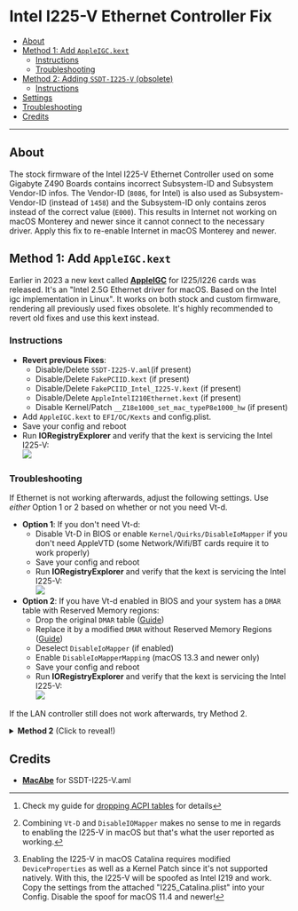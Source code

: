 # Intel I225-V Ethernet Controller Fix

- [About](#about)
- [Method 1: Add `AppleIGC.kext`](#method-1-add-appleigckext)
	- [Instructions](#instructions)
	- [Troubleshooting](#troubleshooting)
- [Method 2: Adding `SSDT-I225-V` (obsolete)](#method-2-adding-ssdt-i225-v-obsolete)
	- [Instructions](#instructions-1)
- [Settings](#settings)
- [Troubleshooting](#troubleshooting-1)
- [Credits](#credits)

---

## About
The stock firmware of the Intel I225-V Ethernet Controller used on some Gigabyte Z490 Boards contains incorrect Subsystem-ID and Subsystem Vendor-ID infos. The Vendor-ID (`8086`, for Intel) is also used as Subsystem-Vendor-ID (instead of `1458`) and the Subsystem-ID only contains zeros instead of the correct value (`E000`). This results in Internet not working on macOS Monterey and newer since it cannot connect to the necessary driver. Apply this fix to re-enable Internet in macOS Monterey and newer.

## Method 1: Add `AppleIGC.kext` 
Earlier in 2023 a new kext called [**AppleIGC**](https://github.com/SongXiaoXi/AppleIGC) for I225/I226 cards was released. It's an "Intel 2.5G Ethernet driver for macOS. Based on the Intel igc implementation in Linux". It works on both stock and custom firmware, rendering all previously used fixes obsolete. It's highly recommended to revert old fixes and use this kext instead.

### Instructions
- **Revert previous Fixes**:
	- Disable/Delete `SSDT-I225-V.aml`(if present) 
	- Disable/Delete `FakePCIID.kext` (if present)
	- Disable/Delete `FakePCIID_Intel_I225-V.kext` (if present)
	- Disable/Delete `AppleIntelI210Ethernet.kext` (if present)
	- Disable Kernel/Patch `__Z18e1000_set_mac_typeP8e1000_hw` (if present)
- Add `AppleIGC.kext` to `EFI/OC/Kexts` and config.plist.
- Save your config and reboot
- Run **IORegistryExplorer** and verify that the kext is servicing the Intel I225-V: <br> ![](https://user-images.githubusercontent.com/88431749/259463074-b1d3801b-c46d-4250-ac8b-8f5c666698fe.png)

### Troubleshooting
If Ethernet is not working afterwards, adjust the following settings. Use _either_ Option 1 or 2  based on whether or not you need Vt-d.

- **Option 1**: If you don't need Vt-d:
	- Disable Vt-D in BIOS or enable `Kernel/Quirks/DisableIoMapper` if you don't need AppleVTD (some Network/Wifi/BT cards require it to work properly)
	- Save your config and reboot
	- Run **IORegistryExplorer** and verify that the kext is servicing the Intel I225-V: <br> ![](https://user-images.githubusercontent.com/88431749/259463074-b1d3801b-c46d-4250-ac8b-8f5c666698fe.png)
- **Option 2**: If you have Vt-d enabled in BIOS and your system has a `DMAR` table with Reserved Memory regions:
	- Drop the original `DMAR` table ([Guide](https://github.com/5T33Z0/OC-Little-Translated/tree/main/00_ACPI/ACPI_Dropping_Tables#example-1-dropping-the-dmar-table))
	- Replace it by a modified `DMAR` without Reserved Memory Regions ([Guide](https://github.com/5T33Z0/OC-Little-Translated/tree/main/00_ACPI/ACPI_Dropping_Tables#example-2-replacing-the-dmar-table-by-a-modified-one))
	- Deselect `DisableIoMapper` (if enabled)
	- Enable `DisableIoMapperMapping` (macOS 13.3 and newer only)
	- Save your config and reboot
	- Run **IORegistryExplorer** and verify that the kext is servicing the Intel I225-V: <br> ![](https://user-images.githubusercontent.com/88431749/259463074-b1d3801b-c46d-4250-ac8b-8f5c666698fe.png)

If the LAN controller still does not work afterwards, try Method 2.

<details>
<summary><strong>Method 2</strong> (Click to reveal!)</summary>

## Method 2: Adding `SSDT-I225-V` (obsolete)
Use the attached SSDT to inject the correct header descriptions for the Intel I225-V into macOS Monterey and newer. 

For macOS 13 and newer, you also need to inject `AppleIntel210Ethernet.kext` if your ethernet controller cannot utilize the newer .dext version of this driver unless you flash a modded firmware, since the .kext has been removed from the IONetworkingFamily.kext.

:warning: Before adding this SSDT, verify the ACPI path of the I225-V is matching the one used in your `DSDT` and adjust it accordingly! You can use Hackintool and IO RegistryExplorer to find the correct ACPI path.

> **Note**: Location of AppleIntelI210Ethernet.kext in previous versions of macOS: `System/Library/Extensions/IONetworkingFamily.kext/Contents/PlugIns/`

### Instructions

- Disable/Delete `FakePCIID.kext` (if present)
- Disable/Delete `FakePCIID_Intel_I225-V.kext` (if present)
- [**Download**](https://github.com/5T33Z0/OC-Little-Translated/blob/main/01_Adding_missing_Devices_and_enabling_Features/Intel_I225-V_Fix_(SSDT-I225V)/SSDT-I225V.aml?raw=true) `SSDT-I225V.aml`
- Add it to `EFI/OC/ACPI` and config.plist 
- **macOS 13 only**: 
	- Add [**this kext**](https://github.com/5T33Z0/OC-Little-Translated/raw/main/01_Adding_missing_Devices_and_enabling_Features/Intel_I225-V_Fix_(SSDT-I225V)/AII210E.zip) 
	- Set `MinKernel` to `22.0.0` so it's only injected into macOS Ventura!
- Optional: add boot-arg `dk.e1000=0` (macOS 11) and/or `e1000=0` (macOS 12+)
- Apply the correct **Settings** from the table below.
- Save the config and reboot.

## Settings
Listed below are the required BIOS and config Settings for various versions of macOS.

macOS |Vt-D|DisableIoMapper|DMAR (OEM)|DMAR (dropped/replaced)[^1]| I225-V / 3rd Party working|
:-----|:------:|:----------:|:--------:|:-----------------:|:--------------------------:
12.5+ (with SSDT)| ON |**OFF**| **YES** | **NO / NO**| **YES / YES**
12.5+ (stock fw) | ON | OFF | YES| NO / NO | **NO / YES**
11.4 to 11.6.7 | ON | ON [^2]| NO | YES / YES | [**YES / YES**](https://github.com/5T33Z0/Gigabyte-Z490-Vision-G-Hackintosh-OpenCore/issues/19#issuecomment-1153315826)
10.15 to 11.3 [^3]| OFF/ON |OFF/ON | YES | NO / NO | **YES / NO**

[^1]: Check my guide for [dropping ACPI tables](https://github.com/5T33Z0/OC-Little-Translated/tree/main/00_About_ACPI/ACPI_Dropping_Tables#readme) for details
[^2]: Combining `Vt-D` and `DisableIOMapper` makes no sense to me in regards to enabling the I225-V in macOS but that's what the user reported as working.
[^3]: Enabling the I225-V in macOS Catalina requires modified `DeviceProperties` as well as a Kernel Patch since it's not supported natively. With this, the I225-V will be spoofed as Intel I219 and work. Copy the settings from the attached "I225_Catalina.plist" into your Config. Disable the spoof for macOS 11.4 and newer!

> **Note**: OpenCore 0.9.2 introduced a new Quirk called `DisableIoMapperMapping`. It works independently of `DisableIoMapper` and addresses reoccurring connectivity issues in macOS 13.3+ which weren't there before. If your configuration required to drop/replace the DMAR table before it still does now!

## Troubleshooting

If you are facing issues afterwards, you could try attaching the I225-V to the `AppleIntelI210Ethernet.kext` by using boot boot-arg `dk.e1000=0` (Big Sur) or `e1000=0` (macOS Monterey/Ventura).

If you can't access the Internet after flashing the custom firmware, remove the following preferences via Terminal and reboot and reset kext cache:

- `sudo rm /Library/Preferences/SystemConfiguration/NetworkInterfaces.plist`
- `sudo rm /Library/Preferences/SystemConfiguration/preferences.plist`
- `sudo kextcache -i /`

After a few seconds, the connection should work. If you still can't access the Internet, delete the following preferences followed by a reboot:

- `/Library/Preferences/com.apple.networkextension.necp.plist`
- `/Library/Preferences/com.apple.networkextension.plist`
- `/Library/Preferences/com.apple.networkextension.uuidcache.plist`

</details>


## Credits
- [**MacAbe**](https://www.insanelymac.com/forum/topic/352281-intel-i225-v-on-ventura/?do=findComment&comment=2786836) for SSDT-I225-V.aml
